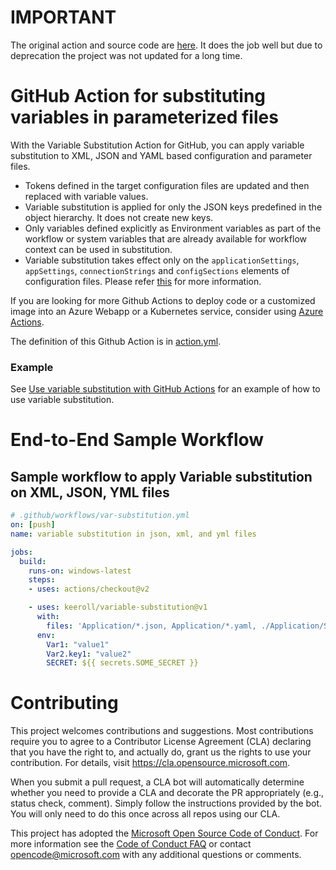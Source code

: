 # IMPORTANT

The original action and source code are [here](https://github.com/microsoft/variable-substitution). It does the job well but due to deprecation the project was not updated for a long time.

# GitHub Action for substituting variables in parameterized files

With the Variable Substitution Action for GitHub, you can apply variable substitution to XML, JSON and YAML based configuration and parameter files.

-	Tokens defined in the target configuration files are updated and then replaced with variable values.
-	Variable substitution is applied for only the JSON keys predefined in the object hierarchy. It does not create new keys.
-	Only variables defined explicitly as Environment variables as part of the workflow or system variables that are already available for workflow context can be used in substitution.
-	Variable substitution takes effect only on the `applicationSettings`, `appSettings`, `connectionStrings` and `configSections` elements of configuration files. Please refer [this](https://docs.microsoft.com/en-us/azure/devops/pipelines/tasks/transforms-variable-substitution?view=azure-devops&tabs=Classic#xml-variable-substitution) for more information. 

If you are looking for more Github Actions to deploy code or a customized image into an Azure Webapp or a Kubernetes service, consider using [Azure Actions](https://github.com/Azure/actions).

The definition of this Github Action is in [action.yml](https://github.com/microsoft/variable-substitution/blob/master/action.yml).

### Example
See [Use variable substitution with GitHub Actions](https://docs.microsoft.com/en-us/azure/developer/github/github-variable-substitution) for an example of how to use variable substitution.

# End-to-End Sample Workflow

## Sample workflow to apply Variable substitution on XML, JSON, YML files

```yaml
# .github/workflows/var-substitution.yml
on: [push]
name: variable substitution in json, xml, and yml files

jobs:
  build:
    runs-on: windows-latest
    steps:
    - uses: actions/checkout@v2

    - uses: keeroll/variable-substitution@v1 
      with:
        files: 'Application/*.json, Application/*.yaml, ./Application/SampleWebApplication/We*.config'
      env:
        Var1: "value1"
        Var2.key1: "value2"
        SECRET: ${{ secrets.SOME_SECRET }}

 ```
# Contributing

This project welcomes contributions and suggestions.  Most contributions require you to agree to a
Contributor License Agreement (CLA) declaring that you have the right to, and actually do, grant us
the rights to use your contribution. For details, visit https://cla.opensource.microsoft.com.

When you submit a pull request, a CLA bot will automatically determine whether you need to provide
a CLA and decorate the PR appropriately (e.g., status check, comment). Simply follow the instructions
provided by the bot. You will only need to do this once across all repos using our CLA.

This project has adopted the [Microsoft Open Source Code of Conduct](https://opensource.microsoft.com/codeofconduct/).
For more information see the [Code of Conduct FAQ](https://opensource.microsoft.com/codeofconduct/faq/) or
contact [opencode@microsoft.com](mailto:opencode@microsoft.com) with any additional questions or comments.
